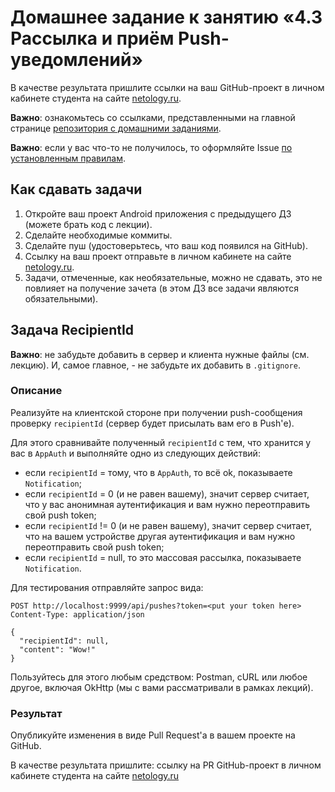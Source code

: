 # Домашнее задание к занятию «4.3 Рассылка и приём Push-уведомлений»

В качестве результата пришлите ссылки на ваш GitHub-проект в личном кабинете студента на сайте [netology.ru](https://netology.ru).

**Важно**: ознакомьтесь со ссылками, представленными на главной странице [репозитория с домашними заданиями](../README.md).

**Важно**: если у вас что-то не получилось, то оформляйте Issue [по установленным правилам](../report-requirements.md).

## Как сдавать задачи

1. Откройте ваш проект Android приложения с предыдущего ДЗ (можете брать код с лекции).
1. Сделайте необходимые коммиты.
1. Сделайте пуш (удостоверьтесь, что ваш код появился на GitHub).
1. Ссылку на ваш проект отправьте в личном кабинете на сайте [netology.ru](https://netology.ru).
1. Задачи, отмеченные, как необязательные, можно не сдавать, это не повлияет на получение зачета (в этом ДЗ все задачи являются обязательными).

## Задача RecipientId

**Важно**: не забудьте добавить в сервер и клиента нужные файлы (см. лекцию). И, самое главное, - не забудьте их добавить в `.gitignore`.

### Описание

Реализуйте на клиентской стороне при получении push-сообщения проверку `recipientId` (сервер будет присылать вам его в Push'е).

Для этого сравнивайте полученный `recipientId` с тем, что хранится у вас в `AppAuth` и выполняйте одно из следующих действий:
* если `recipientId` = тому, что в `AppAuth`, то всё ok, показываете `Notification`;
* если `recipientId` = 0 (и не равен вашему), значит сервер считает, что у вас анонимная аутентификация и вам нужно переотправить свой push token;
* если `recipientId` != 0 (и не равен вашему), значит сервер считает, что на вашем устройстве другая аутентификация и вам нужно переотправить свой push token;
* если `recipientId` = null, то это массовая рассылка, показываете `Notification`.

Для тестирования отправляйте запрос вида:

```http request
POST http://localhost:9999/api/pushes?token=<put your token here>
Content-Type: application/json

{
  "recipientId": null,
  "content": "Wow!"
}
```

Пользуйтесь для этого любым средством: Postman, cURL или любое другое, включая OkHttp (мы с вами рассматривали в рамках лекций).

### Результат

Опубликуйте изменения в виде Pull Request'а в вашем проекте на GitHub.

В качестве результата пришлите: ссылку на PR GitHub-проект в личном кабинете студента на сайте [netology.ru](https://netology.ru)
